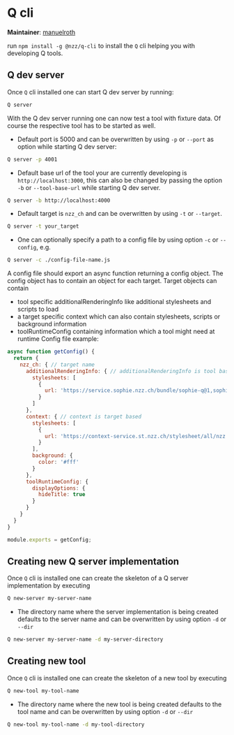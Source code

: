 # Q cli

**Maintainer**: [manuelroth](https://github.com/manuelroth)

run `npm install -g @nzz/q-cli` to install the `Q` cli helping you with developing Q tools.

## Q dev server
Once `Q` cli installed one can start Q dev server by running:

```bash
Q server
```

With the Q dev server running one can now test a tool with fixture data. Of course the respective tool has to be started as well.

- Default port is 5000 and can be overwritten by using `-p` or `--port` as option while starting Q dev server: 
```bash
Q server -p 4001
``` 

- Default base url of the tool your are currently developing is `http://localhost:3000`, this can also be changed by passing the option `-b` or `--tool-base-url` while starting Q dev server.
```bash
Q server -b http://localhost:4000
```

- Default target is `nzz_ch` and can be overwritten by using `-t` or `--target`.
```bash
Q server -t your_target
```

- One can optionally specify a path to a config file by using option `-c` or `--config`, e.g. 
```bash
Q server -c ./config-file-name.js
``` 
A config file should export an async function returning a config object. The config object has to contain an object for each target. Target objects can contain 
- tool specific additionalRenderingInfo like additional stylesheets and scripts to load
- a target specific context which can also contain stylesheets, scripts or background information
- toolRuntimeConfig containing information which a tool might need at runtime
Config file example:
```js
async function getConfig() {
  return {
    nzz_ch: { // target name
      additionalRenderingInfo: { // additionalRenderingInfo is tool based
        stylesheets: [
          {
            url: 'https://service.sophie.nzz.ch/bundle/sophie-q@1,sophie-font@1,sophie-color@1,sophie-viz-color@1,sophie-input@1.css'
          }
        ]
      },
      context: { // context is target based
        stylesheets: [
          {
            url: 'https://context-service.st.nzz.ch/stylesheet/all/nzz.ch.css'
          }
        ],
        background: {
          color: '#fff'
        }
      },
      toolRuntimeConfig: {
        displayOptions: {
          hideTitle: true
        }
      }
    }
  }
}

module.exports = getConfig;
```
## Creating new Q server implementation

Once `Q` cli is installed one can create the skeleton of a Q server implementation by executing
```bash
Q new-server my-server-name
```
- The directory name where the server implementation is being created defaults to the server name and can be overwritten by using option `-d` or `--dir`
```bash
Q new-server my-server-name -d my-server-directory
```

## Creating new tool

Once `Q` cli is installed one can create the skeleton of a new tool by executing
```bash
Q new-tool my-tool-name
```

- The directory name where the new tool is being created defaults to the tool name and can be overwritten by using option `-d` or `--dir`
```bash
Q new-tool my-tool-name -d my-tool-directory
```
